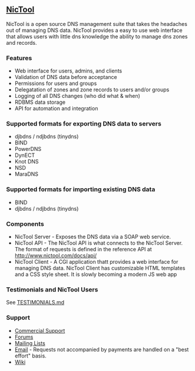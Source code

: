 ## [NicTool](http://www.nictool.com)

NicTool is a open source DNS management suite that takes the headaches out of managing DNS data.  NicTool provides a easy to use web interface that allows users with little dns knowledge the ability to manage dns zones and records.

### Features

* Web interface for users, admins, and clients
* Validation of DNS data before acceptance
* Permissions for users and groups
* Delegatation of zones and zone records to users and/or groups
* Logging of all DNS changes (who did what & when)
* RDBMS data storage
* API for automation and integration

### Supported formats for exporting DNS data to servers

* djbdns / ndjbdns (tinydns)
* BIND
* PowerDNS
* DynECT
* Knot DNS
* NSD
* MaraDNS

### Supported formats for importing existing DNS data

* BIND
* djbdns / ndjbdns (tinydns)

### Components

* NicTool Server - Exposes the DNS data via a SOAP web service.
* NicTool API - The NicTool API is what connects to the NicTool Server. The format of requests is defined in the reference API at http://www.nictool.com/docs/api/
* NicTool Client - A CGI application thatt provides a web interface for managing DNS data. NicTool Client has customizable HTML templates and a CSS style sheet. It is slowly becoming a modern JS web app

### Testimonials and NicTool Users

See
[TESTIMONIALS.md](https://github.com/msimerson/NicTool/blob/master/TESTIMONIALS.md)

### Support

* [Commercial Support](http://www.tnpi.net/cart/index.php/categories/nictool)
* [Forums](http://www.tnpi.net/support/forums/index.php/board,10.0.html)
* [Mailing Lists](https://mail.theartfarm.com/list-archives/?1)
* [Email](mailto:support@nictool.com) - Requests not accompanied by payments are handled on a "best effort" basis.
* [Wiki](https://github.com/msimerson/NicTool/wiki)
